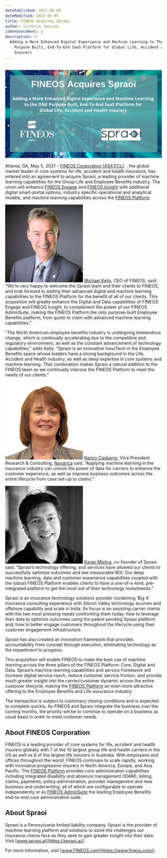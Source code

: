 ```yaml
---
datePublished: 2021-05-05
dateModified: 2021-05-05
title: FINEOS Acquires Spraoi
author: Victoria Jamison
isAnnouncement: y
description: >-
  Adding a More Enhanced Digital Experience and Machine Learning to The ONE
    Purpose Built, End-To-End SaaS Platform for Global Life, Accident and Health
    Insurers
---
```


&nbsp;![FINEOS ACQUIRES SPRAOI](fineos-banner.png)

Atlanta, GA, May 5, 2021 –
[FINEOS Corporation (ASX:FCL)](https://www.fineos.com/): , the global market
leader in core systems for life, accident and health insurance, has entered into
an agreement to acquire Spraoi, a leading provider of machine learning
capabilities for the Group Life and Employee Benefits industry. The union will
enhance [FINEOS Engage](https://www.fineos.com/platform/engage/) and
[FINEOS Insight](https://www.fineos.com/platform/insight/) with additional
digital smart-portal options, industry specific operational and analytical
models, and machine learning capabilities across the
[FINEOS Platform](https://www.fineos.com/platform/).

_![michael-kelly-thumbnail](michael-kelly.jpg)_
[Michael Kelly](https://www.linkedin.com/in/michael-kelly-4a23a3/), CEO of
FINEOS, said: “We’re very happy to welcome the Spraoi team and their clients to
FINEOS, and look forward to adding their advanced digital and machine learning
capabilities to the FINEOS Platform for the benefit of all of our clients. This
acquisition will greatly enhance the Digital and Data capabilities of FINEOS
Engage and FINEOS Insight, to complement the power of our FINEOS AdminSuite,
making the FINEOS Platform the only purpose-built Employee Benefits platform,
from quote to claim with advanced machine learning capabilities.”

“The North American employee benefits industry is undergoing tremendous change,
which is continually accelerating due to the competitive and regulatory
environment, as well as the constant advancement of technology capabilities,”
adds Kelly. “Spraoi is an innovative InsurTech in the Employee Benefits space
whose leaders have a strong background in the Life, Accident and Health
industry, as well as deep expertise in core systems and machine learning. That
combination makes Spraoi a natural addition to the FINEOS team as we continually
improve the FINEOS Platform to meet the needs of our clients.”

_![nancy-casbarro-thumbnail](nancy-casbarro.jpg)_
[Nancy Casbarro](https://novarica.com/team/), Vice President Research &
Consulting, [Novarica](https://novarica.com/) said, “Applying machine learning
in the insurance industry can unlock the power of data for carriers to enhance
the customer experience, as well as improve business outcomes across the entire
lifecycle from case set-up to claims.”

_![karan-mishra-thumbnail](karan-mishra.jpg)_
[Karan Mishra](https://www.linkedin.com/in/karan-mishra-spraoi/), co-founder of
Spraoi said, “Spraoi’s technology offering, and services have allowed our
clients to successfully optimize outcomes and see measurable ROI. Our deep
machine learning, data and customer experience capabilities coupled with the
robust FINEOS Platform enables clients to have a one-of-a-kind, pre-integrated
platform to get the most out of their technology investments.”

Spraoi is an insurance technology solutions provider combining ‘Big 4’ insurance
consulting experience with Silicon Valley technology acumen and offshore
capability and scale in India. Its focus is on assisting carrier clients with
the two most pressing needs confronting them today: how to leverage their data
to optimize outcomes using the patent pending Spraoi platform and; how to better
engage customers throughout the lifecycle using their customer engagement
infrastructure.

Spraoi has also created an innovation framework that provides accountability
from concept through execution, eliminating technology as the impediment to
progress.

This acquisition will enable FINEOS to make the best use of machine learning
across the three pillars of the FINEOS Platform: Core, Digital and Data.
Spraoi’s machine learning capabilities and service framework will increase
digital service reach, reduce customer service friction, and provide much
greater insight into the carrier/customer dynamic across the entire customer
lifecycle, making the [FINEOS Platform](https://www.fineos.com/platform/) an
even more attractive offering to the Employee Benefits and Life assurance
industry.

The transaction is subject to customary closing conditions and is expected to
complete quickly. As FINEOS and Spraoi integrate the business over the coming
months, the priority will be to continue to operate on a business as usual basis
in order to meet customer needs.

## About FINEOS Corporation

FINEOS is a leading provider of core systems for life, accident and health
insurers globally with 7 of the 10 largest group life and health carriers in the
US as well as 6 of the largest life insurers in Australia. With employees and
offices throughout the world, FINEOS continues to scale rapidly, working with
innovative progressive insurers in North America, Europe, and Asia Pacific. The
[FINEOS Platform](https://cts.businesswire.com/ct/CT?id=smartlink&url=https%3A%2F%2Fwww.fineos.com%2Fplatform%2F&esheet=52407092&newsitemid=20210406005619&lan=en-US&anchor=FINEOS+Platform&index=10&md5=662ae6768cea5a19df0844b1e839a2d5)
provides core administration capabilities including integrated disability and
absence management (IDAM), billing, claims, payments, policy administration,
provider management and new business and underwriting; all of which are
configurable to operate independently or as
[FINEOS AdminSuite](https://cts.businesswire.com/ct/CT?id=smartlink&url=https%3A%2F%2Fwww.fineos.com%2Fadminsuite%2F&esheet=52407092&newsitemid=20210406005619&lan=en-US&anchor=FINEOS+AdminSuite&index=11&md5=21fd66370f84b77fc8f2e63e6ae453b3)
the leading Employee Benefits end-to-end core administration suite.

## About Spraoi

Spraoi is a Pennsylvania limited liability company. Spraoi is the provider of
machine learning platform and solutions to solve the challenges our insurance
clients face as they seek to gain greater insight into their data. Visit
[www.spraoi.ai](https://spraoi.ai/)

For more information, visit [www.FINEOS.com](https://www.fineos.com/).

